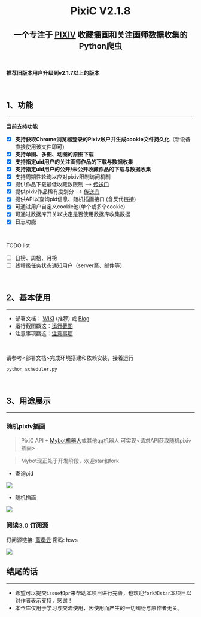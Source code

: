 <div align="center">

# PixiC V2.1.8

## **一个专注于 [PIXIV](https://www.pixiv.net/) 收藏插画和关注画师数据收集的Python爬虫**

</div>

</br>

**推荐旧版本用户升级到v2.1.7以上的版本**

</br>

## 1、功能

---

**当前支持功能**

- [x] **支持获取Chrome浏览器登录的Pixiv账户并生成cookie文件持久化**（新设备直接使用该文件即可）
- [x] **支持单图、多图、动图的原图下载**
- [x] **支持指定uid用户的关注画师作品的下载与数据收集**
- [x] **支持指定uid用户的公开/未公开收藏作品的下载与数据收集**
- [x] 支持周期性轮询以应对pixiv限制访问机制
- [x] 提供作品下载最低收藏数限制 --> [传送门](https://github.com/Coder-Sakura/PixiC/wiki/%E5%85%B3%E4%BA%8EPixiC%E9%85%8D%E7%BD%AE%E7%9A%84%E4%B8%89%E8%A8%80%E4%B8%A4%E8%AF%AD#%E5%87%A0%E7%A7%8D%E5%B8%B8%E8%A7%81%E5%9C%BA%E6%99%AF%E7%9A%84config%E6%96%87%E4%BB%B6%E9%85%8D%E7%BD%AE)
- [x] 提供pixiv作品稀有度划分 --> [传送门](https://github.com/Coder-Sakura/PixiC/wiki/%E5%85%B3%E4%BA%8EPixiC%E7%9A%84%E6%9D%82%E8%B0%88#%E5%85%B3%E4%BA%8E%E4%BD%9C%E5%93%81%E7%A8%80%E6%9C%89%E5%BA%A6%E5%88%92%E5%88%86)
- [x] 提供API以查询pid信息、随机插画接口 (含反代链接)
- [x] 可通过用户自定义cookie池(单个或多个cookie)
- [x] 可通过数据库开关以决定是否使用数据库收集数据
- [x] 日志功能

</br>

TODO list

- [ ] 日榜、周榜、月榜 
- [ ] 线程级任务状态通知用户（server酱、邮件等）

</br>

## 2、基本使用

---

+ 部署文档：  [WIKI](https://github.com/Coder-Sakura/PixiC/wiki) (推荐) 或 [Blog](http://mybot.top/blog/2020/06/24/pixic-bu-shu/)
+ 运行截图戳这：[运行截图](https://github.com/Coder-Sakura/PixiC/wiki/运行截图)
+ 注意事项戳这：[注意事项](https://github.com/Coder-Sakura/PixiC/wiki/%E6%B3%A8%E6%84%8F%E4%BA%8B%E9%A1%B9)

</br>

请参考<部署文档>完成环境搭建和依赖安装，接着运行

```
python scheduler.py
```

</br>

## 3、用途展示

---

### 随机pixiv插画

> PixiC API + [Mybot机器人](https://github.com/WriteCode-ChangeWorld/mybot)或其他qq机器人 可实现<请求API获取随机pixiv插画>

> Mybot现正处于开发阶段，欢迎star和fork

+ 查询pid

![](https://i.loli.net/2021/01/02/PH2NnqUpZBCwo6c.png)

+ 随机插画

![](https://i.loli.net/2021/01/02/1XUNKrsnJRk6V95.png)



### 阅读3.0 订阅源

订阅源链接: [蓝奏云](https://python.lanzout.com/b0bsanjmj)  密码: hsvs

![](https://s2.loli.net/2022/01/21/2Nh9r8gRYeSI5s4.jpg)



## 结尾的话

---

+ 希望可以提交`issue`和`pr`来帮助本项目进行完善，也欢迎`fork`和`star`本项目以对作者表示支持，感谢！
+ 本仓库仅用于学习与交流使用，因使用而产生的一切纠纷与原作者无关。